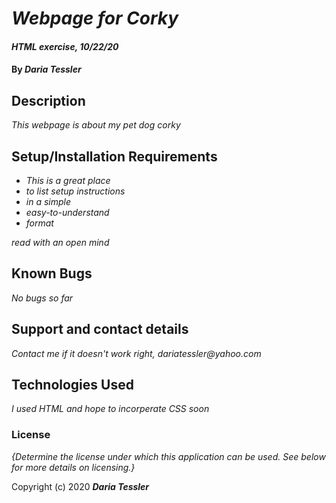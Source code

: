 # _Webpage for Corky_

#### _HTML exercise, 10/22/20_

#### By _**Daria Tessler**_

## Description

_This webpage is about my pet dog corky_

## Setup/Installation Requirements

* _This is a great place_
* _to list setup instructions_
* _in a simple_
* _easy-to-understand_
* _format_

_read with an open mind_

## Known Bugs

_No bugs so far_

## Support and contact details

_Contact me if it doesn't work right, dariatessler@yahoo.com_

## Technologies Used

_I used HTML and hope to incorperate CSS soon_

### License

*{Determine the license under which this application can be used.  See below for more details on licensing.}*

Copyright (c) 2020 **_Daria Tessler_**
